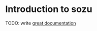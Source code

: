 # Introduction to sozu

TODO: write [great documentation](http://jacobian.org/writing/what-to-write/)
